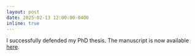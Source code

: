 ```yaml
---
layout: post
date: 2025-02-13 12:00:00-0400
inline: true
---
```


I successfully defended my PhD thesis. The manuscript is now available [here](https://orbi.uliege.be/handle/2268/325229).
